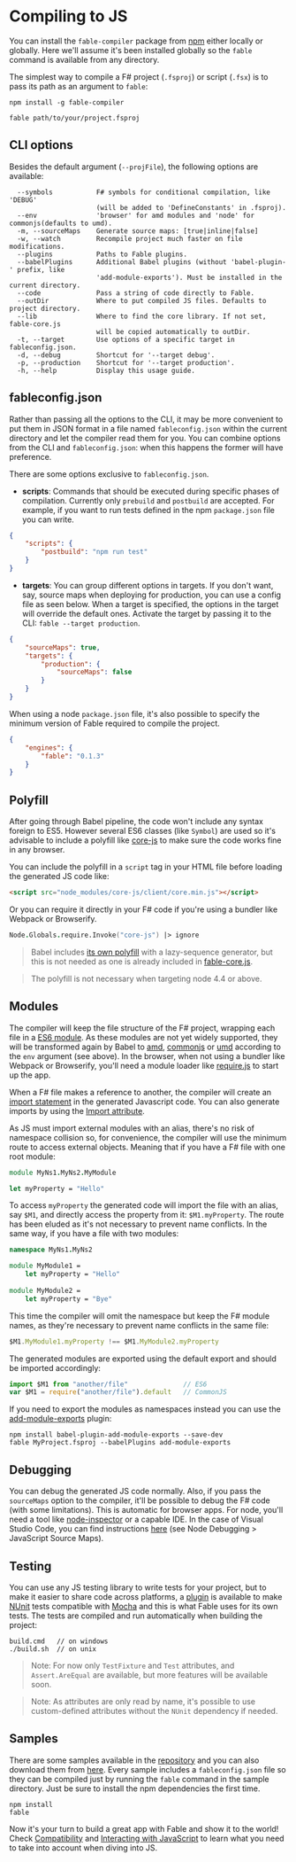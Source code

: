 # Compiling to JS

You can install the `fable-compiler` package from [npm](https://www.npmjs.com/package/fable-compiler)
either locally or globally. Here we'll assume it's been installed globally so the `fable`
command is available from any directory.

The simplest way to compile a F# project (`.fsproj`) or script (`.fsx`) is
to pass its path as an argument to `fable`:

```shell
npm install -g fable-compiler

fable path/to/your/project.fsproj
```

## CLI options

Besides the default argument (`--projFile`), the following options are available:

```text
  --symbols           F# symbols for conditional compilation, like 'DEBUG'
                      (will be added to 'DefineConstants' in .fsproj).
  --env               'browser' for amd modules and 'node' for commonjs(defaults to umd).
  -m, --sourceMaps    Generate source maps: [true|inline|false]
  -w, --watch         Recompile project much faster on file modifications.
  --plugins           Paths to Fable plugins.
  --babelPlugins      Additional Babel plugins (without 'babel-plugin-' prefix, like
                      'add-module-exports'). Must be installed in the current directory.
  --code              Pass a string of code directly to Fable.
  --outDir            Where to put compiled JS files. Defaults to project directory.
  --lib               Where to find the core library. If not set, fable-core.js
                      will be copied automatically to outDir.
  -t, --target        Use options of a specific target in fableconfig.json.
  -d, --debug         Shortcut for '--target debug'.
  -p, --production    Shortcut for '--target production'.
  -h, --help          Display this usage guide.
```

## fableconfig.json

Rather than passing all the options to the CLI, it may be more convenient to put them
in JSON format in a file named `fableconfig.json` within the current directory and let the
compiler read them for you. You can combine options from the CLI and `fableconfig.json`:
when this happens the former will have preference.

There are some options exclusive to `fableconfig.json`.

* **scripts**: Commands that should be executed during specific phases of compilation.
  Currently only `prebuild` and `postbuild` are accepted. For example, if you want to
  run tests defined in the npm `package.json` file you can write. 

```json
{
    "scripts": {
        "postbuild": "npm run test"
    }
}
```

* **targets**: You can group different options in targets. If you don't want,
  say, source maps when deploying for production, you can use a config file as
  seen below. When a target is specified, the options in the target will
  override the default ones. Activate the target by passing it to the CLI:
  `fable --target production`.


```json
{
    "sourceMaps": true,
    "targets": {
        "production": {
            "sourceMaps": false
        }
    }
}
```

When using a node `package.json` file, it's also possible to specify the minimum
version of Fable required to compile the project.

```json
{
    "engines": {
        "fable": "0.1.3"
    }
}
```


## Polyfill

After going through Babel pipeline, the code won't include any syntax foreign
to ES5. However several ES6 classes (like `Symbol`) are used so it's advisable
to include a polyfill like [core-js](https://github.com/zloirock/core-js) to
make sure the code works fine in any browser.

You can include the polyfill in a `script` tag in your HTML file before loading
the generated JS code like:

```html
<script src="node_modules/core-js/client/core.min.js"></script>
```

Or you can require it directly in your F# code if you're using a bundler like
Webpack or Browserify.

```fsharp
Node.Globals.require.Invoke("core-js") |> ignore
```

> Babel includes [its own polyfill](http://babeljs.io/docs/usage/polyfill/)
with a lazy-sequence generator, but this is not needed as one is already included
in [fable-core.js](/src/fable-js/fable-core.js).

> The polyfill is not necessary when targeting node 4.4 or above.

## Modules

The compiler will keep the file structure of the F# project, wrapping each file in a [ES6 module](https://github.com/lukehoban/es6features#modules).
As these modules are not yet widely supported, they will be transformed again by Babel
to [amd](http://requirejs.org/docs/whyamd.html), [commonjs](https://nodejs.org/docs/latest/api/modules.html) or [umd](https://github.com/umdjs/umd)
according to the `env` argument (see above). In the browser, when not using a bundler
like Webpack or Browserify, you'll need a module loader like [require.js](http://requirejs.org) to start up the app.

When a F# file makes a reference to another, the compiler will create an [import statement](https://developer.mozilla.org/en/docs/web/javascript/reference/statements/import)
in the generated Javascript code. You can also generate imports by using
the [Import attribute](interacting.md).

As JS must import external modules with an alias, there's no risk of namespace
collision so, for convenience, the compiler will use the minimum route to access
external objects. Meaning that if you have a F# file with one root module:

```fsharp
module MyNs1.MyNs2.MyModule

let myProperty = "Hello"
```

To access `myProperty` the generated code will import the file with an alias, say `$M1`,
and directly access the property from it: `$M1.myProperty`. The route has been eluded
as it's not necessary to prevent name conflicts. In the same way, if you have a file
with two modules:

```fsharp
namespace MyNs1.MyNs2

module MyModule1 =
    let myProperty = "Hello"
    
module MyModule2 =
    let myProperty = "Bye"
```

This time the compiler will omit the namespace but keep the F# module names,
as they're necessary to prevent name conflicts in the same file:

```js
$M1.MyModule1.myProperty !== $M1.MyModule2.myProperty
```

The generated modules are exported using the default export and should be imported accordingly:

```js
import $M1 from "another/file"              // ES6
var $M1 = require("another/file").default   // CommonJS
```

If you need to export the modules as namespaces instead you can use the [add-module-exports](https://www.npmjs.com/package/babel-plugin-add-module-exports) plugin:

```shell
npm install babel-plugin-add-module-exports --save-dev
fable MyProject.fsproj --babelPlugins add-module-exports
```

## Debugging

You can debug the generated JS code normally. Also, if you pass the `sourceMaps`
option to the compiler, it'll be possible to debug the F# code (with some limitations).
This is automatic for browser apps. For node, you'll need a tool like [node-inspector](https://github.com/node-inspector/node-inspector)
or a capable IDE. In the case of Visual Studio Code, you can find instructions [here](https://code.visualstudio.com/docs/editor/debugging)
(see Node Debugging > JavaScript Source Maps). 

## Testing

You can use any JS testing library to write tests for your project, but to make it
easier to share code across platforms, a [plugin](plugins.md) is available to make
[NUnit](http://www.nunit.org) tests compatible with [Mocha](https://mochajs.org)
and this is what Fable uses for its own tests. The tests are compiled and run
automatically when building the project:

```shell
build.cmd   // on windows
./build.sh  // on unix
```

> Note: For now only `TestFixture` and `Test` attributes, and `Assert.AreEqual` are available, but more features will be available soon.

> Note: As attributes are only read by name, it's possible to use custom-defined attributes without the `NUnit` dependency if needed.

## Samples

There are some samples available in the [repository](/samples) and you can also download them from [here](https://ci.appveyor.com/api/projects/alfonsogarciacaro/fable/artifacts/samples.zip).
Every sample includes a `fableconfig.json` file so they can be compiled just by running
the `fable` command in the sample directory. Just be sure to install the npm dependencies
the first time.

```shell
npm install
fable
```

Now it's your turn to build a great app with Fable and show it to the world!
Check [Compatibility](compatibility.md) and [Interacting with JavaScript](interacting.md)
to learn what you need to take into account when diving into JS.
